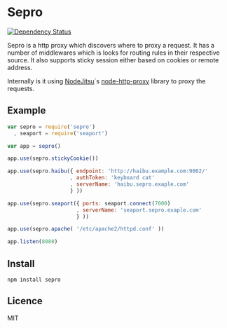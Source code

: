 # Sepro

[![Dependency Status](https://gemnasium.com/tellnes/sepro.png)](https://gemnasium.com/tellnes/sepro)

Sepro is a http proxy which discovers where to proxy a request. It has a
number of middlewares which is looks for routing rules in their respective
source. It also supports sticky session either based on cookies or remote
address.

Internally is it using
[NodeJitsu](https://github.com/nodejitsu)´s
[node-http-proxy](https://github.com/nodejitsu/node-http-proxy)
library to proxy the requests.


## Example

```js
var sepro = require('sepro')
  , seaport = require('seaport')

var app = sepro()

app.use(sepro.stickyCookie())

app.use(sepro.haibu({ endpoint: 'http://haibu.example.com:9002/'
                    , authToken: 'keyboard cat'
                    , serverName: 'haibu.sepro.exaple.com'
                    } ))

app.use(sepro.seaport({ ports: seaport.connect(7000)
                      , serverName: 'seaport.sepro.exaple.com'
                      } ))

app.use(sepro.apache( '/etc/apache2/httpd.conf' ))

app.listen(8080)
```

## Install

    npm install sepro

## Licence

MIT
